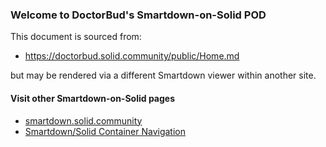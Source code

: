 ### Welcome to DoctorBud's Smartdown-on-Solid POD

This document is sourced from:

- https://doctorbud.solid.community/public/Home.md

but may be rendered via a different Smartdown viewer within another site.

#### Visit other Smartdown-on-Solid pages

- [smartdown.solid.community](:@https://smartdown.solid.community/public/Home.md)
- [Smartdown/Solid Container Navigation](:@https://smartdown.solid.community/public/SolidLDFlexContainer.md)

